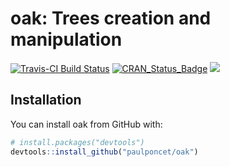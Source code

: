 # oak: Trees creation and manipulation

[![Travis-CI Build Status](https://travis-ci.org/paulponcet/oak.svg?branch=master)](https://travis-ci.org/paulponcet/oak) [![CRAN_Status_Badge](http://www.r-pkg.org/badges/version/oak)](https://cran.r-project.org/package=oak) [![](https://cranlogs.r-pkg.org/badges/oak)](https://cran.r-project.org/package=oak)


## Installation

You can install oak from GitHub with:

```R
# install.packages("devtools")
devtools::install_github("paulponcet/oak")
```
